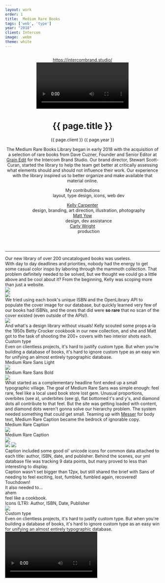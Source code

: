 ```yaml
---
layout: work
order: 1
title:  Medium Rare Books
tags: ['web', 'type']
year: "2018"
client:	Intercom
image: .webm
theme: white
---
```


<header class="header sm-container lg:w-5/6 lg:pl-10 xl:pl-20">
  <a href="https://intercombrand.studio/" class="block text-center image mb-10">
      <div class="bg-black">
        <svg class="inline-block" width="9" height="13" viewBox="0 0 9 13" fill="none" xmlns="http://www.w3.org/2000/svg">
          <path fill-rule="evenodd" clip-rule="evenodd" d="M2.57136 6H6.4285V4.0714C6.4285 3.00628 5.56505 2.14283 4.49993 2.14283C3.43481 2.14283 2.57136 3.00628 2.57136 4.0714V6ZM1.28564 6C0.575596 6.00004 0 6.57566 0 7.28571V11.7143C0 12.4244 0.575634 13 1.28571 13H7.71429C8.42437 13 9 12.4244 9 11.7143V7.28571C9 6.57563 8.42437 6 7.71429 6H7.71422V4.0714C7.71422 2.2962 6.27513 0.857117 4.49993 0.857117C2.72473 0.857117 1.28564 2.2962 1.28564 4.0714V6Z" fill="white"/>
        </svg>
        <div class="inline-block caption text-white leading-none py-3">https://intercombrand.studio/</div>
      </div>
      <video class="inline-block max-w-full" autoplay="autoplay" loop>
        <source src="{{ site.images }}/{{ page.title | slugify }}/hero.mp4" type="video/mp4">
        <source src="{{ site.images }}/{{ page.title | slugify }}/hero.webm" type="video/webm">
      </video>
    </a>
    <h1 class="text-center mb-5 mega" itemprop="name headline">{{ page.title }}</h1>
    <p class="text-center caption mb-5">{{ page.client }} {{ page.year }}</p>
    <p class="text-center subhead mb-5">The Medium Rare Books Library began in early 2018 with the acquisition of a selection of rare books from Dave Cuzner, Founder and Senior Editor at <a class="squiggle" href="https://grainedit.com/">Grain Edit</a> for the Intercom Brand Studio. Our brand director, Stewart Scott-Curan, started the library to help the team get better at critically assessing what elements should and should not influence their work. Our experience with the library inspired us to better organize and make available that material online.</p>
    <div class="block text-center mx-auto lg:w-2/3 mb-10">
      <dl>
      <dt class="inline caption">My contributions</dt>
      <dd class="inline body">layout, type design, icons, web dev</dd>
      </dl>
      <dl>
      <dt class="inline caption"><a href="{{site.KellyCarpenter}}">Kelly Carpenter</a></dt>
      <dd class="inline body">design, branding, art direction, illustration, photography</dd>
      <dt class="inline caption"><a href="{{site.MattYow}}">Matt Yow</a></dt>
      <dd class="inline body">design, dev assistance</dd>
      <dt class="inline caption"><a href="{{site.CarlyWright}}">Carly Wright</a></dt>
      <dd class="inline body">production</dd>
      </dl>
    </div>
</header>
<hr class="clouds w-full block lg:-mb-20 z-20 "/>
<section class="work sm-container w-full lg:rounded-lg lg:px-32 lg:py-20 lg:bg-grey z-10">
  <div class="pullquote text-center mb-5">Our new library of over 200 uncatalogued books was useless.</div>
  <div class="block text-center body mx-auto lg:w-2/3 mb-10">
     With day to day deadlines and priorities, nobody had the energy to get some casual color inspo by laboring through the mammoth collection. That problem definitely needed to be solved, but we thought we could go a little above and be cool about it? From the beginning, Kelly was scoping more than just a website.
  </div>
  <img class="max-w-full image mx-auto lg:w-2/3 mb-10" src="{{ site.images }}/{{ page.title | slugify }}/build-sheet.png">
  <div class="flex mb-10">
    <div class="text-center w-1/2 mr-6">
      <img class="max-w-full image" src="{{ site.images }}/{{ page.title | slugify }}/photoshoot-1.jpg">
    </div>
    <div class="text-left w-1/2 ml-6">
      <div class="body mb-5">We tried using each book's unique ISBN and the OpenLibrary API to populate the cover image for our database, but quickly learned very few of our books had ISBNs, and the ones that did were <strong>so rare</strong> that no scan of the cover existed (even outside of the APIs!).</div>
      <img class="max-w-full image mb-5" src="{{ site.images }}/{{ page.title | slugify }}/betty-crocker-3.jpg">
      <div class="body">And what's a design library without visuals! Kelly scouted some props a-la the 1950s Betty Crocker cookbook in our new collection, and she and Matt got to the task of shooting the 200+ covers with two interior shots each.</div>
    </div>
  </div>
  <div class="caption text-center mb-5 mt-20">
    Custom type
  </div>
  <div class="pullquote text-center mb-20">Even on clientless projects, it's hard to justify custom type. But when you're building a database of books, it's hard to ignore custom type as an easy win for unifying an almost entirely typographic database.</div>
  <div class="flex mb-10">
    <div class="text-center w-1/2 image px-10 py-8 mr-6">
      <div class="caption mb-5">Medium Rare Sans Light</div>
      <img class="max-w-full" src="{{ site.images }}/{{ page.title | slugify }}/medium-rare-sans-light.png">
    </div>
    <div class="text-center w-1/2 image px-10 py-8 ml-6">
      <div class="caption mb-5">Medium Rare Sans Bold</div>
      <img class="max-w-full" src="{{ site.images }}/{{ page.title | slugify }}/medium-rare-sans-bold.png">
    </div>
  </div>
  <div class="block text-center body mx-auto lg:w-2/3 mb-10">
     What started as a complementary headline font ended up a small typographic village. The goal of Medium Rare Sans was simple enough: feel rare, feel like a local used book store lost gem. Unusual proportions, overbites (see a), underbites (see g), flat bottomed t's and y's, and diamond dots all contribute to that feel. But the site was getting loaded with content, and diamond dots weren't gonna solve our hierarchy problem. The system needed something that could get small. Teaming up with <a class="squiggle" href="https://www.futurefonts.xyz/inga-plonnigs/messer">Messer</a> for body text, Medium Rare Caption became the bedrock of ignorable copy.
  </div>
  <div class="flex mb-10 image">
    <div class="text-center w-1/2 ml-10 mr-5 my-8">
      <div class="caption mb-5">Medium Rare Caption</div>
      <img class="max-w-full" src="{{ site.images }}/{{ page.title | slugify }}/intercom-fucked-small-1.png">
    </div>
    <div class="text-center w-1/2 mr-10 ml-5 my-8">
      <div class="caption mb-5">Medium Rare Caption</div>
      <img class="max-w-full" src="{{ site.images }}/{{ page.title | slugify }}/intercom-fucked-small-2.png">
    </div>
  </div>
  <div class="flex items-center mb-10">
    <div class="image bg-white w-1/2 mr-6">
      <img class="max-w-full  px-10 py-8" src="{{ site.images }}/{{ page.title | slugify }}/fucked-small.png">
      <img class="max-w-full" src="{{ site.images }}/{{ page.title | slugify }}/ingredients.png">
    </div>
    <div class="text-left w-1/2 ml-6">
    <div class="body mb-5">
      Caption included some good ol' unicode icons for common data attached to each title: author, ISBN, date, and publisher. Behind the scenes, our yml database file was tracking 9 data points, but many proved to less than interesting to display.
    </div>
      <div class="body mb-5">
        Caption wasn't set bigger than 12px, but still shared the brief with Sans of needing to feel exciting, lost, fumbled, fumbled again, recovered! Touchdown!
      </div>
      <div class="body mb-5">
        It also needed to...
      </div>
      <div class="body mb-5 ml-10">
        ahem
      </div>
      <div class="body mb-5 ml-20">
        feel like a cookbook.
      </div>
    </div>
  </div>
  <div class="text-center w-full image px-10 py-8 mb-10">
    <div class="caption mb-5">Icons (LTR): Author, ISBN, Date, Publisher</div>
    <img class="max-w-full" src="{{ site.images }}/{{ page.title | slugify }}/icons.png">
  </div>
  <div class="caption text-center mb-5 mt-20">
    Custom type
  </div>
  <div class="pullquote text-center mb-20">Even on clientless projects, it's hard to justify custom type. But when you're building a database of books, it's hard to ignore custom type as an easy win for unifying an almost entirely typographic database.</div>
  <video class="inline-block image max-w-full" autoplay="autoplay" loop>
    <source src="{{ site.images }}/{{ page.title | slugify }}/collage.gif" type="video/gif">
    <source src="{{ site.images }}/{{ page.title | slugify }}/collage.webm" type="video/webm">
  </video>
</section>

